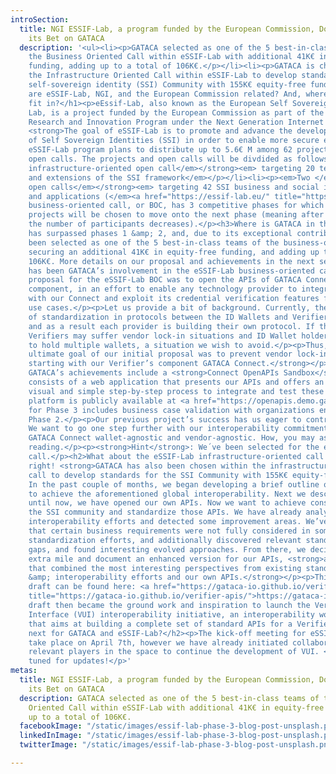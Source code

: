 ```yaml
---
introSection:
  title: NGI ESSIF-Lab, a program funded by the European Commission, Doubles Down
    its Bet on GATACA
  description: '<ul><li><p>GATACA selected as one of the 5 best-in-class teams of
    the Business Oriented Call within eSSIF-Lab with additional 41K€ in equity-free
    funding, adding up to a total of 106K€.</p></li><li><p>GATACA is chosen within
    the Infrastructure Oriented Call within eSSIF-Lab to develop standards for the
    self-sovereign identity (SSI) Community with 155K€ equity-free funding.</p></li></ul><h1>How
    are eSSIF-Lab, NGI, and the European Commission related? And, where does GATACA
    fit in?</h1><p>eEssif-Lab, also known as the European Self Sovereign Identity
    Lab, is a project funded by the European Commission as part of the Horizon 2020
    Research and Innovation Program under the Next Generation Internet (NGI) Initiative.
    <strong>The goal of eSSIF-Lab is to promote and advance the development and adoption
    of Self Sovereign Identities (SSI) in order to enable more secure electronic transactions.</strong></p><p>The
    eSSIF-Lab program plans to distribute up to 5.6€ M among 62 projects, across 3
    open calls. The projects and open calls will be divdided as follows:</p><ul><li><p><em>One</em><strong><em>
    infrastructure-oriented open call</em></strong><em> targeting 20 technical enhancements
    and extensions of the SSI framework</em></p></li><li><p><em>Two </em><strong><em>business-oriented
    open calls</em></strong><em> targeting 42 SSI business and social innovations
    and applications (</em><a href="https://essif-lab.eu/" title="https://essif-lab.eu/"><em>https://essif-lab.eu/</em></a><em>)</em></p></li></ul><p>The
    business-oriented call, or BOC, has 3 competitive phases for which only the best
    projects will be chosen to move onto the next phase (meaning after each phase,
    the number of participants decreases).</p><h3>Where is GATACA in the process?</h3><p>GATACA
    has surpassed phases 1 &amp; 2, and, due to its exceptional contributions, has
    been selected as one of the 5 best-in-class teams of the business-oriented call
    securing an additional 41K€ in equity-free funding, and adding up to a total of
    106K€. More details on our proposal and achievements in the next section!</p><h2>What
    has been GATACA’s involvement in the eSSIF-Lab business-oriented call (BOC)?</h2><p>GATACA’s
    proposal for the eSSIF-Lab BOC was to open the APIs of GATACA Connect, our Verifier’s
    component, in an effort to enable any technology provider to integrate their stack
    with our Connect and exploit its credential verification features for their own
    use cases.</p><p>Let us provide a bit of background. Currently, there is a lack
    of standardization in protocols between the ID Wallets and Verifier components,
    and as a result each provider is building their own protocol. If this continues,
    Verifiers may suffer vendor lock-in situations and ID Wallet holders may need
    to hold multiple wallets, a situation we wish to avoid.</p><p>Thus,<strong> the
    ultimate goal of our initial proposal was to prevent vendor lock-in situations
    starting with our Verifier’s component GATACA Connect.</strong></p><p>So far,
    GATACA’s achievements include a <strong>Connect OpenAPIs Sandbox</strong>, which
    consists of a web application that presents our APIs and offers an interactive,
    visual and simple step-by-step process to integrate and test these APIs. The sandbox
    platform is publicly available at <a href="https://openapis.demo.gataca.io" title="https://openapis.demo.gataca.io">https://openapis.demo.gataca.io</a>.</p><p>Planning
    for Phase 3 includes business case validation with organizations engaged during
    Phase 2.</p><p>Our previous project’s success has us eager to contribute more.
    We want to go one step further with our interoperability commitment by making
    GATACA Connect wallet-agnostic and vendor-agnostic. How, you may ask? Keep on
    reading.</p><p><strong>Hint</strong>: We´ve been selected for the eSSIF-Lab infrastructure-oriented
    call.</p><h2>What about the eSSIF-Lab infrastructure-oriented call (IOC)?</h2><p>That’s
    right! <strong>GATACA has also been chosen within the infrastructure-oriented
    call to develop standards for the SSI Community with 155K€ equity-free funding.</strong>
    In the past couple of months, we began developing a brief outline of how we plan
    to achieve the aforementioned global interoperability. Next we describe our progress.</p><p>Up
    until now, we have opened our own APIs. Now we want to achieve consensus within
    the SSI community and standardize those APIs. We have already analyzed existing
    interoperability efforts and detected some improvement areas. We’ve concluded
    that certain business requirements were not fully considered in some relevant
    standardization efforts, and additionally discovered relevant standardization
    gaps, and found interesting evolved approaches. From there, we decided to go an
    extra mile and document an enhanced version for our APIs, <strong>a draft proposal
    that combined the most interesting perspectives from existing standardization
    &amp; interoperability efforts and our own APIs.</strong></p><p>This unofficial
    draft can be found here: <a href="https://gataca-io.github.io/verifier-apis/"
    title="https://gataca-io.github.io/verifier-apis/">https://gataca-io.github.io/verifier-apis/</a></p><p>The
    draft then became the ground work and inspiration to launch the Verifier Universal
    Interface (VUI) interoperability initiative, an interoperability working group
    that aims at building a complete set of standard APIs for a Verifier component.</p><h2>What’s
    next for GATACA and eSSIF-Lab?</h2><p>The kick-off meeting for eSSIF-Lab IOC will
    take place on April 7th, however we have already initiated collaboration with
    relevant players in the space to continue the development of VUI. <br><br>Stay
    tuned for updates!</p>'
metas:
  title: NGI ESSIF-Lab, a program funded by the European Commission, Doubles Down
    its Bet on GATACA
  description: GATACA selected as one of the 5 best-in-class teams of the Business
    Oriented Call within eSSIF-Lab with additional 41K€ in equity-free funding, adding
    up to a total of 106K€.
  facebookImage: "/static/images/essif-lab-phase-3-blog-post-unsplash.png"
  linkedInImage: "/static/images/essif-lab-phase-3-blog-post-unsplash.png"
  twitterImage: "/static/images/essif-lab-phase-3-blog-post-unsplash.png"

---
```

